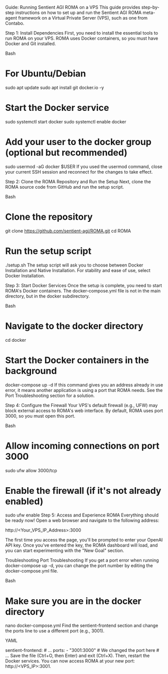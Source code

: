 Guide: Running Sentient AGI ROMA on a VPS
This guide provides step-by-step instructions on how to set up and run the Sentient AGI ROMA meta-agent framework on a Virtual Private Server (VPS), such as one from Contabo.

Step 1: Install Dependencies
First, you need to install the essential tools to run ROMA on your VPS. ROMA uses Docker containers, so you must have Docker and Git installed.

Bash

# For Ubuntu/Debian
sudo apt update
sudo apt install git docker.io -y

# Start the Docker service
sudo systemctl start docker
sudo systemctl enable docker

# Add your user to the docker group (optional but recommended)
sudo usermod -aG docker $USER
If you used the usermod command, close your current SSH session and reconnect for the changes to take effect.

Step 2: Clone the ROMA Repository and Run the Setup
Next, clone the ROMA source code from GitHub and run the setup script.

Bash

# Clone the repository
git clone https://github.com/sentient-agi/ROMA.git
cd ROMA

# Run the setup script
./setup.sh
The setup script will ask you to choose between Docker Installation and Native Installation. For stability and ease of use, select Docker Installation.

Step 3: Start Docker Services
Once the setup is complete, you need to start ROMA's Docker containers. The docker-compose.yml file is not in the main directory, but in the docker subdirectory.

Bash

# Navigate to the docker directory
cd docker

# Start the Docker containers in the background
docker-compose up -d
If this command gives you an address already in use error, it means another application is using a port that ROMA needs. See the Port Troubleshooting section for a solution.

Step 4: Configure the Firewall
Your VPS's default firewall (e.g., UFW) may block external access to ROMA's web interface. By default, ROMA uses port 3000, so you must open this port.

Bash

# Allow incoming connections on port 3000
sudo ufw allow 3000/tcp

# Enable the firewall (if it's not already enabled)
sudo ufw enable
Step 5: Access and Experience ROMA
Everything should be ready now! Open a web browser and navigate to the following address:

http://<Your_VPS_IP_Address>:3000

The first time you access the page, you'll be prompted to enter your OpenAI API key. Once you've entered the key, the ROMA dashboard will load, and you can start experimenting with the "New Goal" section.

Troubleshooting
Port Troubleshooting
If you get a port error when running docker-compose up -d, you can change the port number by editing the docker-compose.yml file.

Bash

# Make sure you are in the docker directory
nano docker-compose.yml
Find the sentient-frontend section and change the ports line to use a different port (e.g., 3001).

YAML

sentient-frontend:
    # ...
    ports:
      - "3001:3000"  # We changed the port here
    # ...
Save the file (Ctrl+O, then Enter) and exit (Ctrl+X). Then, restart the Docker services. You can now access ROMA at your new port: http://<VPS_IP>:3001.
